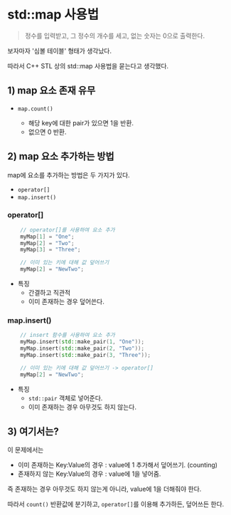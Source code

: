 # std::map 사용법

> 정수를 입력받고, 그 정수의 개수를 세고, 없는 숫자는 0으로 출력한다.

보자마자 '심볼 테이블' 형태가 생각났다.

따라서 C++ STL 상의 std::map 사용법을 묻는다고 생각했다.

## 1) map 요소 존재 유무

- `map.count()`

  - 해당 key에 대한 pair가 있으면 1을 반환.
  - 없으면 0 반환.

## 2) map 요소 추가하는 방법

map에 요소를 추가하는 방법은 두 가지가 있다.

- `operator[]`
- `map.insert()`

### operator[]
```cpp
    // operator[]를 사용하여 요소 추가
    myMap[1] = "One";
    myMap[2] = "Two";
    myMap[3] = "Three";

    // 이미 있는 키에 대해 값 덮어쓰기
    myMap[2] = "NewTwo";
```

- 특징
  - 간결하고 직관적
  - 이미 존재하는 경우 덮어쓴다.


### map.insert()
```cpp
    // insert 함수를 사용하여 요소 추가
    myMap.insert(std::make_pair(1, "One"));
    myMap.insert(std::make_pair(2, "Two"));
    myMap.insert(std::make_pair(3, "Three"));

    // 이미 있는 키에 대해 값 덮어쓰기 -> operator[]
    myMap[2] = "NewTwo";
```

- 특징
  - `std::pair` 객체로 넣어준다.
  - 이미 존재하는 경우 아무것도 하지 않는다.

## 3) 여기서는?

이 문제에서는 
- 이미 존재하는 Key:Value의 경우 : value에 1 추가해서 덮어쓰기. (counting)
- 존재하지 않는 Key:Value의 경우 : value에 1을 넣어줌.

즉 존재하는 경우 아무것도 하지 않는게 아니라, value에 1을 더해줘야 한다.

따라서 `count()` 반환값에 분기하고, `operator[]`를 이용해 추가하든, 덮어쓰든 한다.
